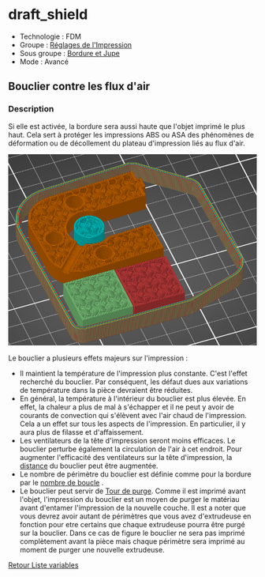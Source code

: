 # draft_shield

* Technologie : FDM
* Groupe : [Réglages de l'Impression](../print_settings/print_settings.md)
* Sous groupe : [Bordure et Jupe](../print_settings/print_settings.md#bordure-et-jupe) 
* Mode : Avancé 

## Bouclier contre les flux d'air

### Description

Si elle est activée, la bordure sera aussi haute que l'objet imprimé le plus haut. Cela sert à protéger les impressions ABS ou ASA des phénomènes de déformation ou de décollement du plateau d'impression liés au flux d'air.

![Bouclier en mode Tour de purge](./images/draft_shield/001.png)

Le bouclier a plusieurs effets majeurs sur l'impression :
* Il maintient la température de l'impression plus constante. C'est l'effet recherché du bouclier. Par conséquent, les défaut dues aux variations de température dans la pièce devraient être réduites.
* En général, la température à l'intérieur du bouclier est plus élevée. En effet, la chaleur a plus de mal à s'échapper et il ne peut y avoir de courants de convection qui s'élèvent avec l'air chaud de l'impression. Cela a un effet sur tous les aspects de l'impression. En particulier, il y aura plus de filasse et d'affaissement.
* Les ventilateurs de la tête d'impression seront moins efficaces. Le bouclier perturbe également la circulation de l'air à cet endroit. Pour augmenter l'efficacité des ventilateurs sur la tête d'impression, la [distance](skirt_distance.md) du bouclier peut être augmentée.
* Le nombre de périmètre du bouclier est définie comme pour la bordure par le [nombre de boucle](skirts.md) . 
* Le bouclier peut servir de [Tour de purge](wipe_tower.md). Comme il est imprimé avant l'objet, l'impression du bouclier est un moyen de purger le matériau avant d'entamer l'impression de la nouvelle couche. Il est a noter que vous devrez avoir autant de périmètres que vous avez d'extrudeuse en fonction pour etre certains que chaque extrudeuse pourra être purgé sur la bouclier. Dans ce cas de figure le bouclier ne sera pas imprimé complètement avant la pièce mais chaque périmètre sera imprimé au moment de purger une nouvelle extrudeuse. 

[Retour Liste variables](variable_list.md)